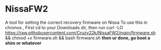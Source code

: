 # NissaFW2
A tool for setting the correct recovery firmware on Nissa
To use this in chronos , 
First cd to your Downloads dir, then run
curl -LO https://raw.githubusercontent.com/Cruzy22k/NissaFW2/main/firmware.sh && chmod +x firmware.sh && bash firmware.sh
**then ur done, go boot a shim or whatever**
